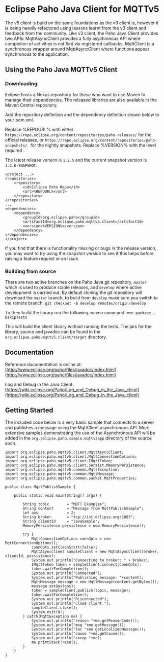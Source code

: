 # Eclipse Paho Java Client for MQTTv5

The v5 client is build on the same foundations as the v3 client is, however it is being heavily refactored using lessons learnt from the v3 client and feedback from the community. Like v3 client, the Paho Java Client provides two APIs: MqttAsyncClient provides a fully asychronous API where completion of activities is notified via registered callbacks. MqttClient is a synchronous wrapper around MqttAsyncClient where functions appear synchronous to the application.

## Using the Paho Java MQTTv5 Client

### Downloading

Eclipse hosts a Nexus repository for those who want to use Maven to manage their dependencies. The released libraries are also available in the Maven Central repository.

Add the repository definition and the dependency definition shown below to your pom.xml.

Replace %REPOURL% with either ``` https://repo.eclipse.org/content/repositories/paho-releases/ ``` for the official releases, or ``` https://repo.eclipse.org/content/repositories/paho-snapshots/  ``` for the nightly snapshots. Replace %VERSION% with the level required .

The latest release version is ```1.2.5``` and the current snapshot version is ```1.2.6-SNAPSHOT```.

```
<project ...>
<repositories>
    <repository>
        <id>Eclipse Paho Repo</id>
        <url>%REPOURL%</url>
    </repository>
</repositories>
...
<dependencies>
    <dependency>
        <groupId>org.eclipse.paho</groupId>
        <artifactId>org.eclipse.paho.mqttv5.client</artifactId>
        <version>%VERSION%</version>
    </dependency>
</dependencies>
</project>

```

If you find that there is functionality missing or bugs in the release version, you may want to try using the snapshot version to see if this helps before raising a feature request or an issue.

### Building from source

There are two active branches on the Paho Java git repository, ```master``` which is used to produce stable releases, and ```develop``` where active development is carried out. By default cloning the git repository will download the ```master``` branch, to build from ```develop``` make sure you switch to the remote branch: ``` git checkout -b develop remotes/origin/develop ```

To then build the library run the following maven command: ```mvn package -DskipTests```

This will build the client library without running the tests. The jars for the library, source and javadoc can be found in the ```org.eclipse.paho.mqttv5.client/target``` directory.

## Documentation
Reference documentation is online at: [http://www.eclipse.org/paho/files/javadoc/index.html](http://www.eclipse.org/paho/files/javadoc/index.html)

Log and Debug in the Java Client: [https://wiki.eclipse.org/Paho/Log_and_Debug_in_the_Java_client](https://wiki.eclipse.org/Paho/Log_and_Debug_in_the_Java_client)

## Getting Started

The included code below is a very basic sample that connects to a server and publishes a message using the MqttClient asynchronous API. More extensive samples demonstrating the use of the Asynchronous API will be added in the ```org.eclipse.paho.sample.mqttv5app``` directory of the source soon.


```
import org.eclipse.paho.mqttv5.client.MqttAsyncClient;
import org.eclipse.paho.mqttv5.client.MqttConnectionOptions;
import org.eclipse.paho.mqttv5.client.IMqttToken;
import org.eclipse.paho.mqttv5.client.persist.MemoryPersistence;
import org.eclipse.paho.mqttv5.common.MqttException;
import org.eclipse.paho.mqttv5.common.MqttMessage;
import org.eclipse.paho.mqttv5.common.packet.MqttProperties;

public class MqttPublishSample {

    public static void main(String[] args) {

        String topic        = "MQTT Examples";
        String content      = "Message from MqttPublishSample";
        int qos             = 2;
        String broker       = "tcp://iot.eclipse.org:1883";
        String clientId     = "JavaSample";
        MemoryPersistence persistence = new MemoryPersistence();

        try {
            MqttConnectionOptions connOpts = new MqttConnectionOptions();
            connOpts.setCleanStart(false);
            MqttAsyncClient sampleClient = new MqttAsyncClient(broker, clientId, persistence);
            System.out.println("Connecting to broker: " + broker);
            IMqttToken token = sampleClient.connect(connOpts);
            token.waitForCompletion();
            System.out.println("Connected");
            System.out.println("Publishing message: "+content);
            MqttMessage message = new MqttMessage(content.getBytes());
            message.setQos(qos);
            token = sampleClient.publish(topic, message);
            token.waitForCompletion();
            System.out.println("Disconnected");
            System.out.println("Close client.");
            sampleClient.close();
            System.exit(0);
        } catch(MqttException me) {
            System.out.println("reason "+me.getReasonCode());
            System.out.println("msg "+me.getMessage());
            System.out.println("loc "+me.getLocalizedMessage());
            System.out.println("cause "+me.getCause());
            System.out.println("excep "+me);
            me.printStackTrace();
        }
    }
}
```

